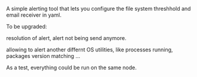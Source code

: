 A simple alerting tool that lets you configure the file system threshhold and email receiver in yaml.

To be upgraded:

resolution of alert, alert not being send anymore.

allowing to alert another differnt OS utilities, like processes running, packages version matching ...

As a test, everything could be run on the same node.
